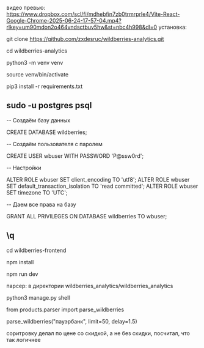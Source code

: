 видео превью: https://www.dropbox.com/scl/fi/mdhebfin7zb0trmrprle4/Vite-React-Google-Chrome-2025-06-24-17-57-04.mp4?rlkey=um90mdon2o464vndsctbuv5hw&st=nbc4h998&dl=0
установка:

git clone https://github.com/zxdesruc/wildberries-analytics.git

cd wildberries-analytics

python3 -m venv venv

source venv/bin/activate

pip3 install -r requirements.txt


sudo -u postgres psql
--------------------
-- Создаём базу данных

CREATE DATABASE wildberries;

-- Создаём пользователя с паролем

CREATE USER wbuser WITH PASSWORD 'P@ssw0rd';

-- Настройки

ALTER ROLE wbuser SET client_encoding TO 'utf8';
ALTER ROLE wbuser SET default_transaction_isolation TO 'read committed';
ALTER ROLE wbuser SET timezone TO 'UTC';

-- Даем все права на базу

GRANT ALL PRIVILEGES ON DATABASE wildberries TO wbuser;

\q
--------------------

cd wildberries-frontend

npm install

npm run dev


парсер: 
в директории wildberries_analytics/wildberries_analytics

python3 manage.py shell

from products.parser import parse_wildberries

parse_wildberries("пауэрбанк", limit=50, delay=1.5)


соритровку делал по цене со скидкой, а не без скидки, посчитал, что так логичнее



